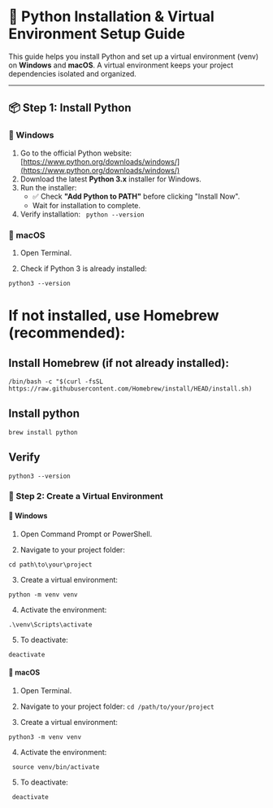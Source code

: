 # 🐍 Python Installation & Virtual Environment Setup Guide

This guide helps you install Python and set up a virtual environment (venv) on **Windows** and **macOS**. A virtual environment keeps your project dependencies isolated and organized.

---

## 📦 Step 1: Install Python

### 🔹 Windows

1. Go to the official Python website: [https://www.python.org/downloads/windows/](https://www.python.org/downloads/windows/)
2. Download the latest **Python 3.x** installer for Windows.
3. Run the installer:
   - ✅ Check **"Add Python to PATH"** before clicking "Install Now".
   - Wait for installation to complete.
4. Verify installation:
   ``` python --version```

### 🔹 macOS

1. Open Terminal.

2. Check if Python 3 is already installed:

```python3 --version```

# If not installed, use Homebrew (recommended):

## Install Homebrew (if not already installed):
```/bin/bash -c "$(curl -fsSL https://raw.githubusercontent.com/Homebrew/install/HEAD/install.sh)```

## Install python 
```brew install python```

## Verify 
```python3 --version```

### 🧪 Step 2: Create a Virtual Environment

#### 🔹 Windows

1. Open Command Prompt or PowerShell.

2. Navigate to your project folder:

`cd path\to\your\project`

3. Create a virtual environment:
   
`python -m venv venv`

4. Activate the environment:

`.\venv\Scripts\activate`

5. To deactivate:

 `deactivate`

#### 🔹 macOS

1. Open Terminal.

2. Navigate to your project folder:
```cd /path/to/your/project```

3. Create a virtual environment:

``` python3 -m venv venv ```

4. Activate the environment:

``` source venv/bin/activate```

5. To deactivate:

``` deactivate```




